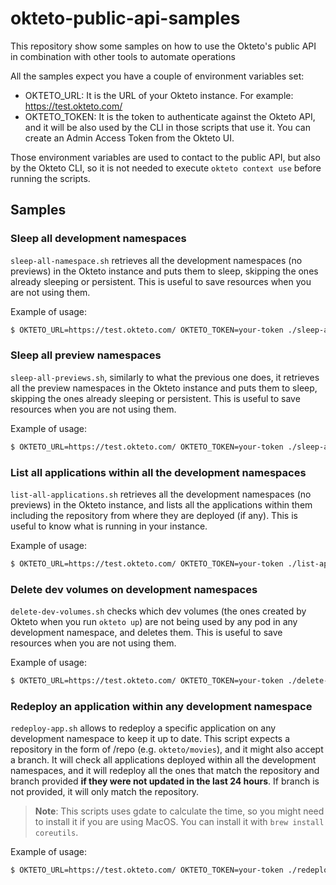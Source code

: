 # okteto-public-api-samples
This repository show some samples on how to use the Okteto's public API in combination with other tools to automate operations

All the samples expect you have a couple of environment variables set:
* OKTETO_URL: It is the URL of your Okteto instance. For example: https://test.okteto.com/
* OKTETO_TOKEN: It is the token to authenticate against the Okteto API, and it will be also used by the CLI in those scripts that use it. You can create an Admin Access Token from the Okteto UI.

Those environment variables are used to contact to the public API, but also by the Okteto CLI, so it is not needed to execute `okteto context use` before running the scripts.

## Samples

### Sleep all development namespaces

`sleep-all-namespace.sh` retrieves all the development namespaces (no previews) in the Okteto instance and puts them to sleep, skipping the ones already sleeping or persistent. This is useful to save resources when you are not using them.

Example of usage:

```bash
$ OKTETO_URL=https://test.okteto.com/ OKTETO_TOKEN=your-token ./sleep-all-namespace.sh
```

### Sleep all preview namespaces

`sleep-all-previews.sh`, similarly to what the previous one does, it retrieves all the preview namespaces in the Okteto instance and puts them to sleep, skipping the ones already sleeping or persistent. This is useful to save resources when you are not using them.

Example of usage:

```bash
$ OKTETO_URL=https://test.okteto.com/ OKTETO_TOKEN=your-token ./sleep-all-previews.sh
```

### List all applications within all the development namespaces

`list-all-applications.sh` retrieves all the development namespaces (no previews) in the Okteto instance, and lists all the applications within them including the repository from where they are deployed (if any). This is useful to know what is running in your instance.

Example of usage:

```bash
$ OKTETO_URL=https://test.okteto.com/ OKTETO_TOKEN=your-token ./list-applications-within-envs.sh
```

### Delete dev volumes on development namespaces

`delete-dev-volumes.sh` checks which dev volumes (the ones created by Okteto when you run `okteto up`) are not being used by any pod in any development namespace, and deletes them. This is useful to save resources when you are not using them.

Example of usage:

```bash
$ OKTETO_URL=https://test.okteto.com/ OKTETO_TOKEN=your-token ./delete-dev-volumes.sh
```

### Redeploy an application within any development namespace

`redeploy-app.sh` allows to redeploy a specific application on any development namespace to keep it up to date. This script expects a repository in the form of <owner>/repo (e.g. `okteto/movies`), and it might also accept a branch. 
It will check all applications deployed within all the development namespaces, and it will redeploy all the ones that match the repository and branch provided **if they were not updated in the last 24 hours**. If branch is not provided, it will only match the repository.

> **Note**: This scripts uses gdate to calculate the time, so you might need to install it if you are using MacOS. You can install it with `brew install coreutils`.

Example of usage:

```bash
$ OKTETO_URL=https://test.okteto.com/ OKTETO_TOKEN=your-token ./redeploy-app.sh okteto/movies
```